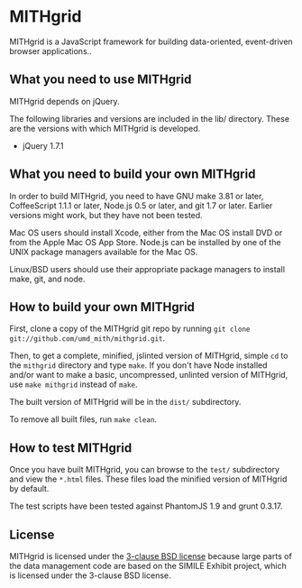 MITHgrid
========

MITHgrid is a JavaScript framework for building data-oriented, event-driven browser applications..

What you need to use MITHgrid
-----------------------------

MITHgrid depends on jQuery.  

The following libraries and versions are included in the lib/ directory.  These are the versions with which MITHgrid is developed.

* jQuery 1.7.1

What you need to build your own MITHgrid
----------------------------------------

In order to build MITHgrid, you need to have GNU make 3.81 or later, CoffeeScript 1.1.1 or later, Node.js 0.5 or later, and git 1.7 or later.  Earlier versions might work, but they have not been tested.

Mac OS users should install Xcode, either from the Mac OS install DVD or from the Apple Mac OS App Store.  Node.js can be installed by one of the UNIX package managers available for the Mac OS.

Linux/BSD users should use their appropriate package managers to install make, git, and node.

How to build your own MITHgrid
------------------------------

First, clone a copy of the MITHgrid git repo by running `git clone git://github.com/umd_mith/mithgrid.git`.

Then, to get a complete, minified, jslinted version of MITHgrid, simple `cd` to the `mithgrid` directory and type `make`.  If you don't have Node installed and/or want to make a basic, uncompressed, unlinted version of MITHgrid, use `make mithgrid` instead of `make`.

The built version of MITHgrid will be in the `dist/` subdirectory.

To remove all built files, run `make clean`.

How to test MITHgrid
--------------------

Once you have built MITHgrid, you can browse to the `test/` subdirectory 
and view the `*.html` files.  These files load the minified version 
of MITHgrid by default.

The test scripts have been tested against PhantomJS 1.9 and grunt 0.3.17.

License
-------

MITHgrid is licensed under the [3-clause BSD license](http://opensource.org/licenses/BSD-3-Clause) because large parts of the data management code are based on the SIMILE Exhibit project, which is licensed under the 3-clause BSD license.
